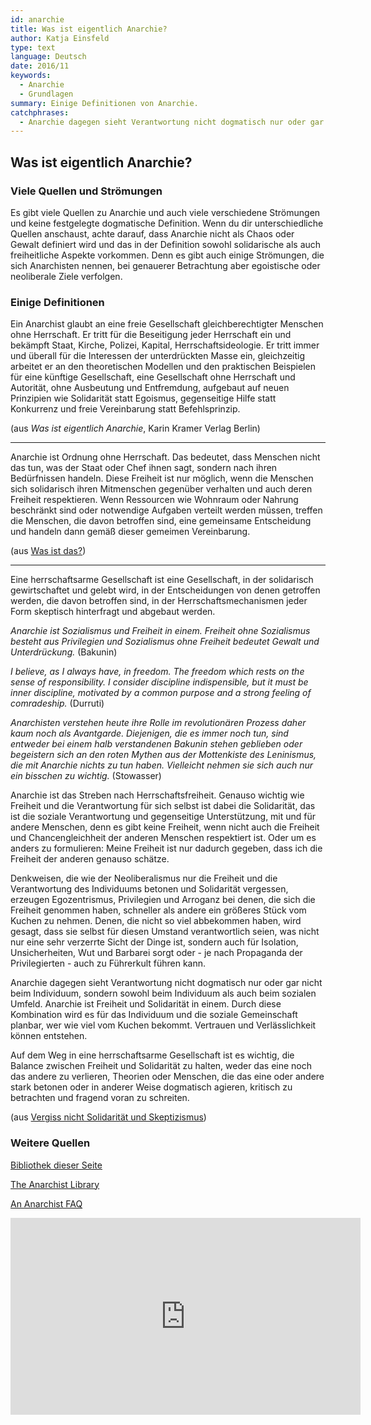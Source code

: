 ```yaml
---
id: anarchie
title: Was ist eigentlich Anarchie?
author: Katja Einsfeld
type: text
language: Deutsch
date: 2016/11
keywords:
  - Anarchie
  - Grundlagen
summary: Einige Definitionen von Anarchie.
catchphrases:
  - Anarchie dagegen sieht Verantwortung nicht dogmatisch nur oder gar nicht beim Individuum, sondern sowohl beim Individuum als auch beim sozialen Umfeld. Anarchie ist Freiheit und Solidarität in einem.
---
```


## Was ist eigentlich Anarchie?

### Viele Quellen und Strömungen

Es gibt viele Quellen zu Anarchie und auch viele verschiedene Strömungen und keine festgelegte dogmatische Definition. Wenn du dir unterschiedliche Quellen anschaust, achte darauf, dass Anarchie nicht als Chaos oder Gewalt definiert wird und das in der Definition sowohl solidarische als auch freiheitliche Aspekte vorkommen. Denn es gibt auch einige Strömungen, die sich Anarchisten nennen, bei genauerer Betrachtung aber egoistische oder neoliberale Ziele verfolgen.


### Einige Definitionen

Ein Anarchist glaubt an eine freie Gesellschaft gleichberechtigter Menschen ohne Herrschaft. Er tritt für die Beseitigung jeder Herrschaft ein und bekämpft Staat, Kirche, Polizei, Kapital, Herrschaftsideologie. Er tritt immer und überall für die Interessen der unterdrückten Masse ein, gleichzeitig arbeitet er an den theoretischen Modellen und den praktischen Beispielen für eine künftige Gesellschaft, eine Gesellschaft ohne Herrschaft und Autorität, ohne Ausbeutung und Entfremdung, aufgebaut auf neuen Prinzipien wie Solidarität statt Egoismus, gegenseitige Hilfe statt Konkurrenz und freie Vereinbarung statt Befehlsprinzip.

(aus *Was ist eigentlich Anarchie*, Karin Kramer Verlag Berlin)

---

Anarchie ist Ordnung ohne Herrschaft. Das bedeutet, dass Menschen nicht das tun, was der Staat oder Chef ihnen sagt, sondern nach ihren Bedürfnissen handeln. Diese Freiheit ist nur möglich, wenn die Menschen sich solidarisch ihren Mitmenschen gegenüber verhalten und auch deren Freiheit respektieren. Wenn Ressourcen wie Wohnraum oder Nahrung beschränkt sind oder notwendige Aufgaben verteilt werden müssen, treffen die Menschen, die davon betroffen sind, eine gemeinsame Entscheidung und handeln dann gemäß dieser gemeimen Vereinbarung.

(aus [Was ist das?](wasistdas))

---

Eine herrschaftsarme Gesellschaft ist eine Gesellschaft, in der solidarisch gewirtschaftet und gelebt wird, in der Entscheidungen von denen getroffen werden, die davon betroffen sind, in der Herrschaftsmechanismen jeder Form skeptisch hinterfragt und abgebaut werden.

*Anarchie ist Sozialismus und Freiheit in einem. Freiheit ohne Sozialismus besteht aus Privilegien und Sozialismus ohne Freiheit bedeutet Gewalt und Unterdrückung.* (Bakunin)

*I believe, as I always have, in freedom. The freedom which rests on the sense of responsibility. I consider discipline indispensible, but it must be inner discipline, motivated by a common purpose and a strong feeling of comradeship.* (Durruti)

*Anarchisten verstehen heute ihre Rolle im revolutionären Prozess daher kaum noch als Avantgarde. Diejenigen, die es immer noch tun, sind entweder bei einem halb verstandenen Bakunin stehen geblieben oder begeistern sich an den roten Mythen aus der Mottenkiste des Leninismus, die mit Anarchie nichts zu tun haben. Vielleicht nehmen sie sich auch nur ein bisschen zu wichtig.* (Stowasser)

Anarchie ist das Streben nach Herrschaftsfreiheit. Genauso wichtig wie Freiheit und die Verantwortung für sich selbst ist dabei die Solidarität, das ist die soziale Verantwortung und gegenseitige Unterstützung, mit und für andere Menschen, denn es gibt keine Freiheit, wenn nicht auch die Freiheit und Chancengleichheit der anderen Menschen respektiert ist. Oder um es anders zu formulieren: Meine Freiheit ist nur dadurch gegeben, dass ich die Freiheit der anderen genauso schätze.

Denkweisen, die wie der Neoliberalismus nur die Freiheit und die Verantwortung des Individuums betonen und Solidarität vergessen, erzeugen Egozentrismus, Privilegien und Arroganz bei denen, die sich die Freiheit genommen haben, schneller als andere ein größeres Stück vom Kuchen zu nehmen. Denen, die nicht so viel abbekommen haben, wird gesagt, dass sie selbst für diesen Umstand verantwortlich seien, was nicht nur eine sehr verzerrte Sicht der Dinge ist, sondern auch für Isolation, Unsicherheiten, Wut und Barbarei sorgt oder - je nach Propaganda der Privilegierten - auch zu Führerkult führen kann.

Anarchie dagegen sieht Verantwortung nicht dogmatisch nur oder gar nicht beim Individuum, sondern sowohl beim Individuum als auch beim sozialen Umfeld. Anarchie ist Freiheit und Solidarität in einem. Durch diese Kombination wird es für das Individuum und die soziale Gemeinschaft planbar, wer wie viel vom Kuchen bekommt. Vertrauen und Verlässlichkeit können entstehen.

Auf dem Weg in eine herrschaftsarme Gesellschaft ist es wichtig, die Balance zwischen Freiheit und Solidarität zu halten, weder das eine noch das andere zu verlieren, Theorien oder Menschen, die das eine oder andere stark betonen oder in anderer Weise dogmatisch agieren, kritisch zu betrachten und fragend voran zu schreiten.

(aus [Vergiss nicht Solidarität und Skeptizismus](texte/eso))


### Weitere Quellen

[Bibliothek dieser Seite](bibliothrek)

[The Anarchist Library](https://theanarchistlibrary.org)

[An Anarchist FAQ](http://www.infoshop.org/AnarchistFAQIntro)

<iframe width="560" height="315" src="https://www.youtube.com/embed/vQhYXg88AE8" frameborder="0" allowfullscreen></iframe>

